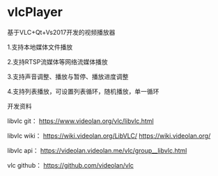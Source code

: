 # vlcPlayer
基于VLC+Qt+Vs2017开发的视频播放器

1.支持本地媒体文件播放

2.支持RTSP流媒体等网络流媒体播放

3.支持声音调整、播放与暂停、播放进度调整

4.支持列表播放，可设置列表循环，随机播放，单一循环


开发资料 

libvlc git：
https://www.videolan.org/vlc/libvlc.html 

libvlc wiki：
https://wiki.videolan.org/LibVLC/ 
https://wiki.videolan.org/ 

libvlc api：
https://videolan.videolan.me/vlc/group__libvlc.html 

vlc github：
https://github.com/videolan/vlc
